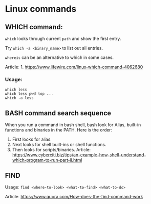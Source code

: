 # Linux commands 

## WHICH command:
  `which` looks through current `path` and show the first entry.

  Try `which -a <binary_name>` to list out all entries.

  `whereis` can be an alternative to which in some cases.

  Article:
    1. https://www.lifewire.com/linux-which-command-4062680
    
### Usage: 
    which less
    which less pwd top ...
    which -a less 

## BASH command search sequence  
When you run a command in bash shell, bash look for Alias, built-in functions and binaries in the PATH. Here is the order:
  1. First looks for alias
  2. Next looks for shell built-ins or shell functions.
  3. Then looks for scripts/binaries.
  Article:
    https://www.cyberciti.biz/tips/an-example-how-shell-understand-which-program-to-run-part-ii.html

## FIND

  Usage: `find <where-to-look> <what-to-find> <what-to-do>`  

  Article: https://www.quora.com/How-does-the-find-command-work
